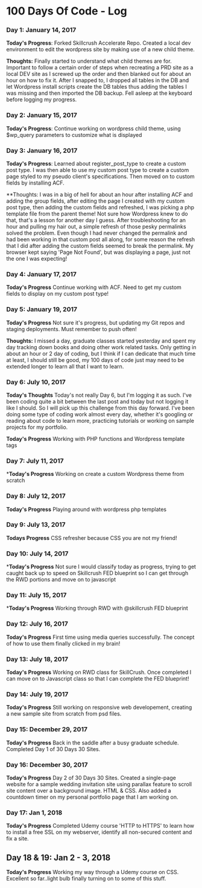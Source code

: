 # 100 Days Of Code - Log

### Day 1: January 14, 2017

**Today's Progress**: Forked Skillcrush Accelerate Repo. Created a local dev environment to edit the wordpress site by making use of a new child theme.

**Thoughts:** Finally started to understand what child themes are for.  Important to follow a certain order of steps when recreating a PRD site as a local DEV site as I screwed up the order and then blanked out for about an hour on how to fix it.  After I snapped to, I dropped all tables in the DB and let Wordpress install scripts create the DB tables thus adding the tables I was missing and then imported the DB backup. Fell asleep at the keyboard before logging my progress.

### Day 2: January 15, 2017

**Today's Progress**: Continue working on wordpress child theme, using $wp_query parameters to customize what is displayed

### Day 3: January 16, 2017

**Today's Progress**: Learned about register_post_type to create a custom post type.  I was then able to use my custom post type to create a custom page styled to my pseudo client's specifications.  Then moved on to custom fields by installing ACF.

**Thoughts:  I was in a big of hell for about an hour after installing ACF and adding the group fields, after editing the page I created with my custom post type, then adding the custom fields and refreshed, I was picking a php template file from the parent theme! Not sure how Wordpress knew to do that, that's a lesson for another day I guess.  After troubleshooting for an hour and pulling my hair out, a simple refresh of those pesky permalinks solved the problem.  Even though I had never changed the permalink and had been working in that custom post all along, for some reason the refresh that I did after adding the custom fields seemed to break the permalink.  My browser kept saying 'Page Not Found', but was displaying a page, just not the one I was expecting!

### Day 4: January 17, 2017

**Today's Progress** Continue working with ACF.  Need to get my custom fields to display on my custom post type!

### Day 5: January 19, 2017

**Today's Progress** Not sure it's progress, but updating my Git repos and staging deployments.  Must remember to push often!

**Thoughts:** I missed a day, graduate classes started yesterday and spent my day tracking down books and doing other work related tasks.  Only getting in about an hour or 2 day of coding, but I think if I can dedicate that much time at least, I should still be good, my 100 days of code just may need to be extended longer to learn all that I want to learn. 

### Day 6: July 10, 2017

**Today's Thoughts** Today's not really Day 6, but I'm logging it as such.  I've been coding quite a bit between the last post and today but not logging it like I should. So I will pick up this challenge from this day forward.  I've been doing some type of coding work almost every day, whether it's googling or reading about code to learn more, practicing tutorials or working on sample projects for my portfolio.  

**Today's Progress** Working with PHP functions and Wordpress template tags

### Day 7: July 11, 2017

***Today's Progress** Working on create a custom Wordpress theme from scratch

### Day 8: July 12, 2017

**Today's Progress** Playing around with wordpress php templates

### Day 9: July 13, 2017

**Todays Progress** CSS refresher because CSS you are not my friend!

### Day 10: July 14, 2017

***Today's Progress** Not sure I would classify today as progress, trying to get caught back up to speed on Skillcrush FED blueprint so I can get through the RWD portions and move on to javascript

### Day 11: July 15, 2017

***Today's Progress** Working through RWD with @skillcrush FED blueprint

### Day 12: July 16, 2017

**Today's Progress** First time using media queries successfully. The concept of how to use them finally clicked in my brain!

### Day 13: July 18, 2017

**Today's Progress** Working on RWD class for SkillCrush. Once completed I can move on to Javascript class so that I can complete the FED blueprint! 

### Day 14: July 19, 2017

**Today's Progress** Still working on responsive web developement, creating a new sample site from scratch from psd files.  

### Day 15: December 29, 2017

**Today's Progress** Back in the saddle after a busy graduate schedule.  Completed Day 1 of 30 Days 30 Sites. 

### Day 16: December 30, 2017

**Today's Progress** Day 2 of 30 Days 30 Sites. Created a single-page website for a sample wedding invitation site using parallax feature to scroll site content over a background image.  HTML & CSS.  Also added a countdown timer on my personal portfolio page that I am working on. 

### Day 17: Jan 1, 2018

**Today's Progress** Completed Udemy course 'HTTP to HTTPS' to learn how to install a free SSL on my webserver, identify all non-secured content and fix a site. 

## Day 18 & 19: Jan 2 - 3, 2018

**Today's Progress** Working my way through a Udemy course on CSS.  Excellent so far..light bulb finally turning on to some of this stuff.  
